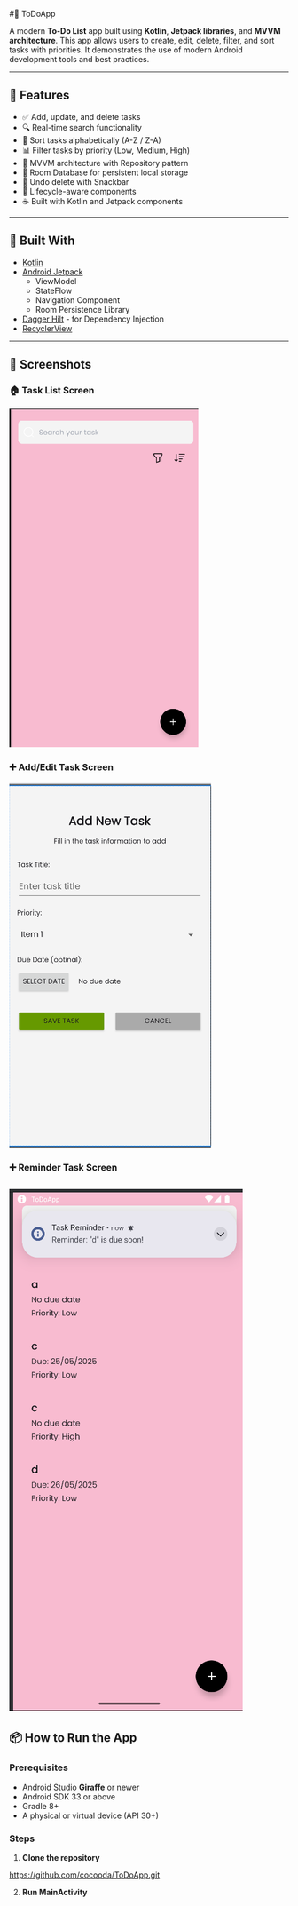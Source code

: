 #📝 ToDoApp

A modern **To-Do List** app built using **Kotlin**, **Jetpack libraries**, and **MVVM architecture**. This app allows users to create, edit, delete, filter, and sort tasks with priorities. It demonstrates the use of modern Android development tools and best practices.

---

## 🚀 Features

- ✅ Add, update, and delete tasks
- 🔍 Real-time search functionality
- 🎯 Sort tasks alphabetically (A-Z / Z-A)
- 📊 Filter tasks by priority (Low, Medium, High)
- 🧠 MVVM architecture with Repository pattern
- 💾 Room Database for persistent local storage
- 🔁 Undo delete with Snackbar
- 🧪 Lifecycle-aware components
- ☕ Built with Kotlin and Jetpack components

---

## 🧰 Built With

- [Kotlin](https://kotlinlang.org/)
- [Android Jetpack](https://developer.android.com/jetpack)
    - ViewModel 
    - StateFlow
    - Navigation Component
    - Room Persistence Library
- [Dagger Hilt](https://dagger.dev/hilt/) - for Dependency Injection
- [RecyclerView](https://developer.android.com/guide/topics/ui/layout/recyclerview)

---

## 📸 Screenshots

### 🏠 Task List Screen
![Task List](screenshots/3.png)

### ➕ Add/Edit Task Screen
![Add Task](screenshots/2.png)

### ➕ Reminder Task Screen
![Reminder](screenshots/6.png)
---

## 📦 How to Run the App

### Prerequisites

- Android Studio **Giraffe** or newer
- Android SDK 33 or above
- Gradle 8+
- A physical or virtual device (API 30+)

### Steps

1. **Clone the repository**

https://github.com/cocooda/ToDoApp.git

2. **Run MainActivity**
